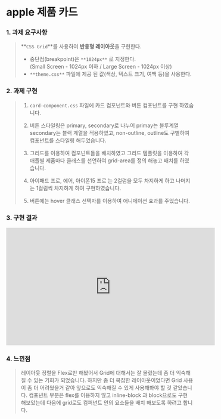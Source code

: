 # apple 제품 카드

### 1. 과제 요구사항

> **`CSS Grid`**를 사용하여 **반응형 레이아웃**을 구현한다.
>
> - 중단점(breakpoint)은 `**1024px**` 로 지정한다.<br>
>   (Small Screen - 1024px 이하 / Large Screen - 1024px 이상)
> - `**theme.css**` 파일에 제공 된 값(색상, 텍스트 크기, 여백 등)을 사용한다.

### 2. 과제 구현

> 1. `card-component.css` 파일에 카드 컴포넌트와 버튼 컴포넌트를 구현 하였습니다.
>
> 2. 버튼 스타일링은 primary, secondary로 나누어 primay는 블루계열 secondary는 블랙 계열을 적용하였고, non-outline, outline도 구별하여 컴포넌트를 스타일링 해두었습니다.
>
> 3. 그리드를 이용하여 컴포넌트들을 배치하였고 그리드 템플릿을 이용하여 각 애플별 제품마다 클래스를 선언하여 grid-area를 정의 해놓고 배치를 하였습니다.
>
> 4. 아이패드 프로, 에어, 아이폰15 프로 는 2컬럼을 모두 차지하게 하고 나머지는 1컬럼씩 차지하게 하여 구현하였습니다.
>
> 5. 버튼에는 hover 클래스 선택자를 이용하여 애니메이션 효과를 주었습니다.

### 3. 구현 결과

<iframe width="560" height="315" src="https://www.youtube.com/embed/CWCt_PMGg8I?si=OpLAZ_F9g4ToBKYK" title="YouTube video player" frameborder="0" allow="accelerometer; autoplay; clipboard-write; encrypted-media; gyroscope; picture-in-picture; web-share" referrerpolicy="strict-origin-when-cross-origin" allowfullscreen></iframe>

### 4. 느낀점

> 레이아웃 정렬을 Flex로만 해봤어서 Grid에 대해서는 잘 몰랐는데 좀 더 익숙해질 수 있는 기회가 되었습니다. 하지만 좀 더 복잡한 레이아웃이었다면 Grid 사용이 좀 더 어려웠을거 같아 앞으로도 익숙해질 수 있게 사용해봐야 할 것 같았습니다. 컴포넌트 부분은 flex를 이용하지 않고 inline-block 과 block으로도 구현 해보았는데 다음에 grid로도 컴퍼넌트 안의 요소들을 배치 해보도록 하려고 합니다.
